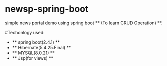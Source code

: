 # newsp-spring-boot
simple news portal demo using spring boot ** (To learn CRUD Operation) **.

#Techonlogy used:
* ** spring boot(2.4.1) **
* ** Hibernate(5.4.25.Final) **
* ** MYSQL(8.0.21) **
* ** Jsp(for views) **


